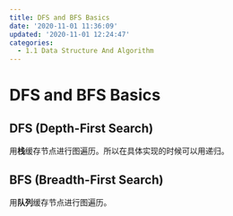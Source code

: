 ```yaml
---
title: DFS and BFS Basics
date: '2020-11-01 11:36:09'
updated: '2020-11-01 12:24:47'
categories:
  - 1.1 Data Structure And Algorithm
---
```

# DFS and BFS Basics

## DFS (Depth-First Search)

用**栈**缓存节点进行图遍历。所以在具体实现的时候可以用递归。

## BFS (Breadth-First Search)

用**队列**缓存节点进行图遍历。
